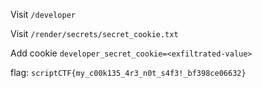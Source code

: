 Visit `/developer`

Visit `/render/secrets/secret_cookie.txt`

Add cookie `developer_secret_cookie=<exfiltrated-value>`

flag: `scriptCTF{my_c00k135_4r3_n0t_s4f3!_bf398ce06632}`